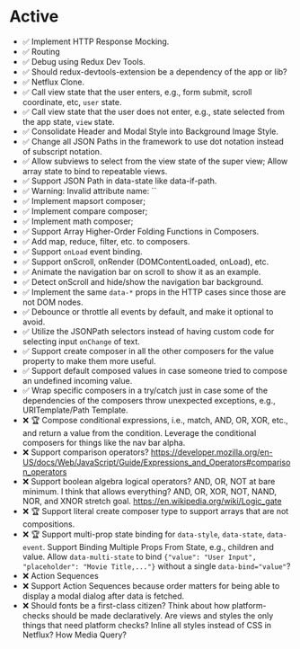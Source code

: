 # Active

+ ✅ Implement HTTP Response Mocking.
+ ✅ Routing
+ ✅ Debug using Redux Dev Tools.
+ ✅ Should redux-devtools-extension be a dependency of the app or lib?
+ ✅ Netflux Clone.
+ ✅ Call view state that the user enters, e.g., form submit, scroll coordinate, etc, `user` state.
+ ✅ Call view state that the user does not enter, e.g., state selected from the app state, `view` state.
+ ✅ Consolidate Header and Modal Style into Background Image Style.
+ ✅ Change all JSON Paths in the framework to use dot notation instead of subscript notation.
+ ✅ Allow subviews to select from the view state of the super view; Allow array state to bind to repeatable views.
+ ✅ Support JSON Path in data-state like data-if-path.
+ ✅ Warning: Invalid attribute name: ``
+ ✅ Implement mapsort composer;
+ ✅ Implement compare composer;
+ ✅ Implement math composer;
+ ✅ Support Array Higher-Order Folding Functions in Composers.
+ ✅ Add map, reduce, filter, etc. to composers.
+ ✅ Support `onLoad` event binding.
+ ✅ Support onScroll, onRender (DOMContentLoaded, onLoad), etc.
+ ✅ Animate the navigation bar on scroll to show it as an example.
+ ✅ Detect onScroll and hide/show the navigation bar background.
+ ✅ Implement the same `data-*` props in the HTTP cases since those are not DOM nodes.
+ ✅ Debounce or throttle all events by default, and make it optional to avoid.
+ ✅ Utilize the JSONPath selectors instead of having custom code for selecting input `onChange` of text.
+ ✅ Support create composer in all the other composers for the value property to make them more useful.
+ ✅ Support default composed values in case someone tried to compose an undefined incoming value.
+ ✅ Wrap specific composers in a try/catch just in case some of the dependencies of the composers throw unexpected exceptions, e.g., URITemplate/Path Template.
+ ❌ 🏆 Compose conditional expressions, i.e., match, AND, OR, XOR, etc., and return a value from the condition.
    Leverage the conditional composers for things like the nav bar alpha.
+ ❌ Support comparison operators? https://developer.mozilla.org/en-US/docs/Web/JavaScript/Guide/Expressions_and_Operators#comparison_operators
+ ❌ Support boolean algebra logical operators? AND, OR, NOT at bare minimum. I think that allows everything? AND, OR, XOR, NOT, NAND, NOR, and XNOR stretch goal.
    https://en.wikipedia.org/wiki/Logic_gate
+ ❌ 🏆 Support literal create composer type to support arrays that are not compositions.
+ ❌ 🏆 Support multi-prop state binding for `data-style`, `data-state`, `data-event`.
    Support Binding Multiple Props From State, e.g., children and value.
    Allow `data-multi-state` to bind `{"value": "User Input", "placeholder": "Movie Title,..."}` without a single `data-bind="value"`?
+ ❌ Action Sequences
+ ❌ Support Action Sequences because order matters for being able to display a modal dialog after data is fetched.
+ ❌ Should fonts be a first-class citizen? Think about how platform-checks should be made declaratively.
    Are views and styles the only things that need platform checks? Inline all styles instead of CSS in Netflux? How Media Query?
